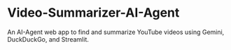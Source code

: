 # Video-Summarizer-AI-Agent
An AI-Agent web app to find and summarize YouTube videos using Gemini, DuckDuckGo, and Streamlit.

